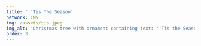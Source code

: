 ```yaml
---
title: '''Tis The Season'
network: CNN
img: /assets/tis.jpeg
img_alt: 'Christmas tree with ornament containing text: ''Tis the Season'
order: 3
---
```



